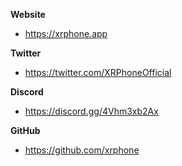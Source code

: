**Website**
- https://xrphone.app

**Twitter**
- https://twitter.com/XRPhoneOfficial

**Discord**
- https://discord.gg/4Vhm3xb2Ax

**GitHub**
- https://github.com/xrphone